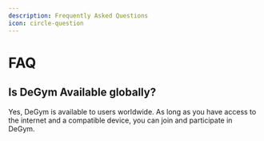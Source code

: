 ```yaml
---
description: Frequently Asked Questions
icon: circle-question
---
```


# FAQ

## **Is DeGym Available globally?**

Yes, DeGym is available to users worldwide. As long as you have access to the internet and a compatible device, you can join and participate in DeGym.
